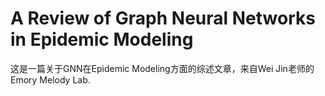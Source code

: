 # A Review of Graph Neural Networks in Epidemic Modeling 



这是一篇关于GNN在Epidemic Modeling方面的综述文章，来自Wei Jin老师的Emory Melody Lab.



